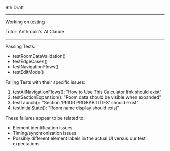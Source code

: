9th Draft

- - - -

Working on testing 

Tutor: Anthropic's AI Claude

- - - -

Passing Tests:
- testRoomDataValidation()
- testEdgeCases()
- testNavigationFlows()
- testEditMode()

Failing Tests with their specific issues:
1. testAllNavigationFlows(): "How to Use This Calculator link should exist"
2. testSectionExpansion(): "Room data should be visible when expanded"
3. testLaunch(): "Section 'PRIOR PROBABILITIES' should exist"
4. testInitialState(): "Room name display should exist"

These failures appear to be related to:
- Element identification issues
- Timing/synchronization issues
- Possibly different element labels in the actual UI versus our test expectations


